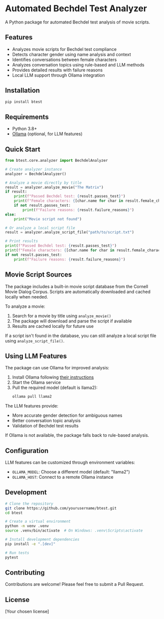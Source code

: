 # Automated Bechdel Test Analyzer

A Python package for automated Bechdel test analysis of movie scripts.

## Features

- Analyzes movie scripts for Bechdel test compliance
- Detects character gender using name analysis and context
- Identifies conversations between female characters
- Analyzes conversation topics using rule-based and LLM methods
- Provides detailed results with failure reasons
- Local LLM support through Ollama integration

## Installation

```bash
pip install btest
```

## Requirements

- Python 3.8+
- [Ollama](https://github.com/ollama/ollama) (optional, for LLM features)

## Quick Start

```python
from btest.core.analyzer import BechdelAnalyzer

# Create analyzer instance
analyzer = BechdelAnalyzer()

# Analyze a movie directly by title
result = analyzer.analyze_movie("The Matrix")
if result:
    print(f"Passed Bechdel test: {result.passes_test}")
    print(f"Female characters: {[char.name for char in result.female_characters]}")
    if not result.passes_test:
        print(f"Failure reasons: {result.failure_reasons}")
else:
    print("Movie script not found")

# Or analyze a local script file
result = analyzer.analyze_script_file("path/to/script.txt")

# Print results
print(f"Passed Bechdel test: {result.passes_test}")
print(f"Female characters: {[char.name for char in result.female_characters]}")
if not result.passes_test:
    print(f"Failure reasons: {result.failure_reasons}")
```

## Movie Script Sources

The package includes a built-in movie script database from the Cornell Movie Dialog Corpus. Scripts are automatically downloaded and cached locally when needed.

To analyze a movie:
1. Search for a movie by title using `analyze_movie()`
2. The package will download and parse the script if available
3. Results are cached locally for future use

If a script isn't found in the database, you can still analyze a local script file using `analyze_script_file()`.

## Using LLM Features

The package can use Ollama for improved analysis:

1. Install Ollama following [their instructions](https://ollama.ai/download)
2. Start the Ollama service
3. Pull the required model (default is llama2):
   ```bash
   ollama pull llama2
   ```

The LLM features provide:
- More accurate gender detection for ambiguous names
- Better conversation topic analysis
- Validation of Bechdel test results

If Ollama is not available, the package falls back to rule-based analysis.

## Configuration

LLM features can be customized through environment variables:
- `OLLAMA_MODEL`: Choose a different model (default: "llama2")
- `OLLAMA_HOST`: Connect to a remote Ollama instance

## Development

```bash
# Clone the repository
git clone https://github.com/yourusername/btest.git
cd btest

# Create a virtual environment
python -m venv .venv
source .venv/bin/activate  # On Windows: .venv\Scripts\activate

# Install development dependencies
pip install -e ".[dev]"

# Run tests
pytest
```

## Contributing

Contributions are welcome! Please feel free to submit a Pull Request.

## License

[Your chosen license]
